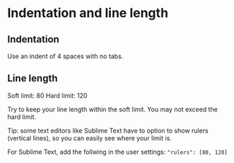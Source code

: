 Indentation and line length
===========================

## Indentation
Use an indent of 4 spaces with no tabs.

## Line length
Soft limit: 80
Hard limit: 120

Try to keep your line length within the soft limit. You may not exceed the 
hard limit.

Tip: some text editors like Sublime Text have to option to show rulers
(vertical lines), so you can easily see where your limit is.

For Sublime Text, add the follwing in the user settings:
```"rulers": [80, 120]```
